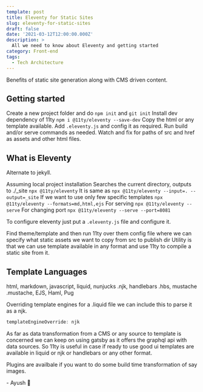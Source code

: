 ```yaml
---
template: post
title: Eleventy for Static Sites
slug: eleventy-for-static-sites
draft: false
date: '2021-03-12T12:00:00.000Z'
description: >
  All we need to know about Eleventy and getting started
category: Front-end
tags:
  - Tech Architecture
---
```


Benefits of static site generation along with CMS driven content.

## Getting started
Create a new project folder and do `npm init` and `git init`
Install dev dependency of 11ty `npm i @11ty/eleventy --save-dev`
Copy the html or any template available.
Add `.eleventy.js` and config it as required.
Run build and/or serve commands as needed.
Watch and fix for paths of src and href as assets and other html files.

## What is Eleventy
Alternate to jekyll.

Assuming local project installation
Searches the current directory, outputs to ./_site `npx @11ty/eleventy`
It is same as `npx @11ty/eleventy --input=. --output=_site`
If we want to use only few specific templates `npx @11ty/eleventy --formats=md,html,ejs`
For serving `npx @11ty/eleventy --serve`
For changing port `npx @11ty/eleventy --serve --port=8081`

To configure eleventy just put a `.eleventy.js` file and configure it.

Find theme/template and then run 11ty over them
config file where we can specify what static assets we want to copy from src to publish dir
Utility is that we can use template available in any format and use 11ty to compile a static site from it.

## Template Languages
html, markdown, javascript, liquid, nunjucks .njk, handlebars .hbs, mustache .mustache, EJS, Haml, Pug

Overriding template engines
for a .liquid file we can include this to parse it as a njk.
```js
templateEngineOverride: njk
```

As far as data transformation from a CMS or any source to template is concerned we can keep on using gatsby as it offers the graphql api with data sources. So 11ty is useful in case if ready to use good ui templates are available in liquid or njk or handlebars or any other format.

Plugins are availbale if you want to do some build time transformation of say images.

\- Ayush 🙂
